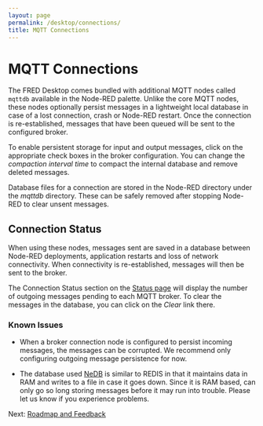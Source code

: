 ```yaml
---
layout: page
permalink: /desktop/connections/
title: MQTT Connections
---
```

# MQTT Connections

The FRED Desktop comes bundled with additional MQTT nodes called `mqttdb` available in the Node-RED palette.  Unlike the core MQTT nodes, these nodes optionally persist messages in a lightweight local database in case of a lost connection, crash or Node-RED restart.  Once the connection is re-established, messages that have been queued will be sent to the configured broker.

To enable persistent storage for input and output messages, click on the appropriate check boxes in the broker configuration.  You can change the *compaction interval time* to compact the internal database and remove deleted messages.

Database files for a connection are stored in the Node-RED directory under the *mqttdb* directory.  These can be safely removed after stopping Node-RED to clear unsent messages.

## Connection Status

When using these nodes, messages sent are saved in a database between Node-RED deployments, application restarts and loss of network connectivity.  When connectivity is re-established, messages will then be sent to the broker.

The Connection Status section on the [Status page](/desktop/status) will display the number of outgoing messages pending to each MQTT broker.  To clear the messages in the database, you can click on the *Clear* link there.

### Known Issues

* When a broker connection node is configured to persist incoming messages, the messages can be corrupted.  We recommend only configuring outgoing message persistence for now.

* The database used [NeDB](https://github.com/louischatriot/nedb) is similar to REDIS in that it maintains data in RAM and writes to a file in case it goes down.  Since it is RAM based, can only go so long storing messages before it may run into trouble.  Please let us know if you experience problems.

Next: [Roadmap and Feedback](/desktop/roadmap)